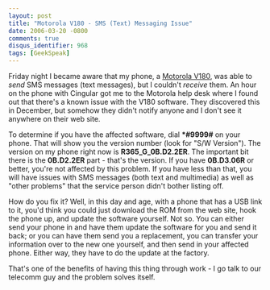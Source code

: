 ```yaml
---
layout: post
title: "Motorola V180 - SMS (Text) Messaging Issue"
date: 2006-03-20 -0800
comments: true
disqus_identifier: 968
tags: [GeekSpeak]
---
```

Friday night I became aware that my phone, a [Motorola
V180](http://direct.motorola.com/ENS/web_producthome.asp?Country=USA&language=ENS&productid=29308),
was able to *send* SMS messages (text messages), but I couldn't
*receive* them. An hour on the phone with Cingular got me to the
Motorola help desk where I found out that there's a known issue with the
V180 software. They discovered this in December, but somehow they didn't
notify anyone and I don't see it anywhere on their web site.
 
 To determine if you have the affected software, dial **\*\#9999\#** on
your phone. That will show you the version number (look for "S/W
Version"). The version on my phone right now is **R365\_G\_0B.D2.2ER**.
The important bit there is the **0B.D2.2ER** part - that's the version.
If you have **0B.D3.06R** or better, you're not affected by this
problem. If you have less than that, you will have issues with SMS
messages (both text and multimedia) as well as "other problems" that the
service person didn't bother listing off.
 
 How do you fix it? Well, in this day and age, with a phone that has a
USB link to it, you'd think you could just download the ROM from the web
site, hook the phone up, and update the software yourself. Not so. You
can either send your phone in and have them update the software for you
and send it back; or you can have them send you a replacement, you can
transfer your information over to the new one yourself, and then send in
your affected phone. Either way, they have to do the update at the
factory.
 
 That's one of the benefits of having this thing through work - I go
talk to our telecomm guy and the problem solves itself.
